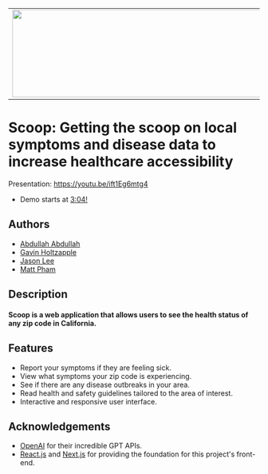 
<table>
  <tr>
    <td><img src="https://media.discordapp.net/attachments/858553530057883678/1158197022034231336/scoop_logo_2.png?ex=651b5e88&is=651a0d08&hm=c84a14558fcd9ac1a461ef32d1b25a246cbb85000ab71a4bf20e68bfad9bc344&=&width=423&height=160" width="500" height="175"></td>
  </tr>
</table>

# Scoop: Getting the scoop on local symptoms and disease data to increase healthcare accessibility


Presentation: https://youtu.be/ift1Eg6mtg4
- Demo starts at [3:04!](https://youtu.be/ift1Eg6mtg4?si=Fy80xMc9CFtSqtkt&t=184) 
## Authors 

- [Abdullah Abdullah](https://github.com/Abdullah9340)
- [Gavin Holtzapple](https://gholtzap.github.io/)
- [Jason Lee](https://github.com/jasonlee02)
- [Matt Pham](https://github.com/matthewpham135)

## Description

#### Scoop is a web application that allows users to see the health status of any zip code in California.


## Features

- Report your symptoms if they are feeling sick.
- View what symptoms your zip code is experiencing.
- See if there are any disease outbreaks in your area.
- Read health and safety guidelines tailored to the area of interest.
- Interactive and responsive user interface.


## Acknowledgements
- [OpenAI](https://www.openai.com/) for their incredible GPT APIs.
- [React.js](https://reactjs.org/) and [Next.js](https://nextjs.org/) for providing the foundation for this project's front-end.



